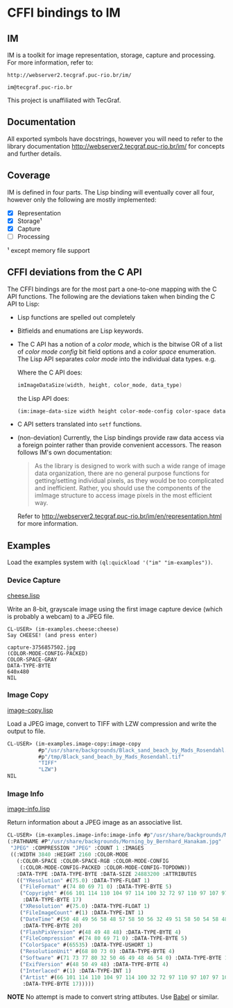 # CFFI bindings to IM

## IM

IM is a toolkit for image representation, storage, capture and
processing. For more information, refer to:

    http://webserver2.tecgraf.puc-rio.br/im/

    im@tecgraf.puc-rio.br
   
This project is unaffiliated with TecGraf.

## Documentation

All exported symbols have docstrings, however you will need to refer
to the library documentation http://webserver2.tecgraf.puc-rio.br/im/
for concepts and further details.

## Coverage

IM is defined in four parts. The Lisp binding will eventually cover
all four, however only the following are mostly implemented:

- [x] Representation
- [x] Storage¹
- [x] Capture
- [ ] Processing

¹ except memory file support

## CFFI deviations from the C API

The CFFI bindings are for the most part a one-to-one mapping with the
C API functions. The following are the deviations taken when binding
the C API to Lisp:

* Lisp functions are spelled out completely

* Bitfields and enumations are Lisp keywords.

* The C API has a notion of a *color mode*, which is the bitwise OR of
  a list of *color mode config* bit field options and a *color space*
  enumeration. The Lisp API separates *color mode* into the individual
  data types. e.g.
  
  Where the C API does:
  
  ```c
  imImageDataSize(width, height, color_mode, data_type)
  ```
  
  the Lisp API does:
  
  ```lisp
  (im:image-data-size width height color-mode-config color-space data-type)
  ```

* C API setters translated into `setf` functions.

* (non-deviation) Currently, the Lisp bindings provide raw data access
  via a foreign pointer rather than provide convenient accessors. The
  reason follows IM's own documentation:
  
    > As the library is designed to work with such a wide range of
    > image data organization, there are no general purpose functions
    > for getting/setting individual pixels, as they would be too
    > complicated and inefficient. Rather, you should use the
    > components of the imImage structure to access image pixels in
    > the most efficient way.
    
  Refer to
  http://webserver2.tecgraf.puc-rio.br/im/en/representation.html for
  more information.

## Examples

Load the examples system with `(ql:quickload '("im" "im-examples"))`.

### Device Capture

[cheese.lisp](https://github.com/lispnik/im/blob/master/examples/cheese.lisp)

Write an 8-bit, grayscale image using the first image capture
device (which is probably a webcam) to a JPEG file.

```
CL-USER> (im-examples.cheese:cheese)
Say CHEESE! (and press enter)

capture-3756857502.jpg
(COLOR-MODE-CONFIG-PACKED)
COLOR-SPACE-GRAY
DATA-TYPE-BYTE
640x480
NIL
```

### Image Copy

[image-copy.lisp](https://github.com/lispnik/im/blob/master/examples/image-copy.lisp)

Load a JPEG image, convert to TIFF with LZW compression and write the
output to file.

```lisp
CL-USER> (im-examples.image-copy:image-copy
          #p"/usr/share/backgrounds/Black_sand_beach_by_Mads_Rosendahl.jpg"
          #p"/tmp/Black_sand_beach_by_Mads_Rosendahl.tif"
          "TIFF"
          "LZW")
NIL
```

### Image Info

[image-info.lisp](https://github.com/lispnik/im/blob/master/examples/image-info.lisp)

Return information about a JPEG image as an associative list.

```lisp
CL-USER> (im-examples.image-info:image-info #p"/usr/share/backgrounds/Morning_by_Bernhard_Hanakam.jpg")
(:PATHNAME #P"/usr/share/backgrounds/Morning_by_Bernhard_Hanakam.jpg" :FORMAT
 "JPEG" :COMPRESSION "JPEG" :COUNT 1 :IMAGES
 ((:WIDTH 3840 :HEIGHT 2160 :COLOR-MODE
   (:COLOR-SPACE :COLOR-SPACE-RGB :COLOR-MODE-CONFIG
    (:COLOR-MODE-CONFIG-PACKED :COLOR-MODE-CONFIG-TOPDOWN))
   :DATA-TYPE :DATA-TYPE-BYTE :DATA-SIZE 24883200 :ATTRIBUTES
   (("YResolution" #(75.0) :DATA-TYPE-FLOAT 1)
    ("FileFormat" #(74 80 69 71 0) :DATA-TYPE-BYTE 5)
    ("Copyright" #(66 101 114 110 104 97 114 100 32 72 97 110 97 107 97 109 0)
     :DATA-TYPE-BYTE 17)
    ("XResolution" #(75.0) :DATA-TYPE-FLOAT 1)
    ("FileImageCount" #(1) :DATA-TYPE-INT 1)
    ("DateTime" #(50 48 49 56 58 48 57 58 50 56 32 49 51 58 50 54 58 48 53 0)
     :DATA-TYPE-BYTE 20)
    ("FlashPixVersion" #(48 49 48 48) :DATA-TYPE-BYTE 4)
    ("FileCompression" #(74 80 69 71 0) :DATA-TYPE-BYTE 5)
    ("ColorSpace" #(65535) :DATA-TYPE-USHORT 1)
    ("ResolutionUnit" #(68 80 73 0) :DATA-TYPE-BYTE 4)
    ("Software" #(71 73 77 80 32 50 46 49 48 46 54 0) :DATA-TYPE-BYTE 12)
    ("ExifVersion" #(48 50 49 48) :DATA-TYPE-BYTE 4)
    ("Interlaced" #(1) :DATA-TYPE-INT 1)
    ("Artist" #(66 101 114 110 104 97 114 100 32 72 97 110 97 107 97 109 0)
     :DATA-TYPE-BYTE 17)))))
```

**NOTE** No attempt is made to convert string attibutes. Use
[Babel](https://github.com/cl-babel/babel) or similar.
